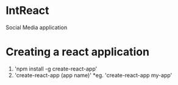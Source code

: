 # IntReact
Social Media application

# Creating a react application
1. 'npm install -g create-react-app'
2. 'create-react-app (app name)' *eg. 'create-react-app my-app'

